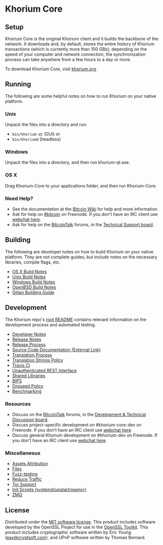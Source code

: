 Khorium Core
=============

Setup
---------------------
Khorium Core is the original Khorium client and it builds the backbone of the network. It downloads and, by default, stores the entire history of Khorium transactions (which is currently more than 100 GBs); depending on the speed of your computer and network connection, the synchronization process can take anywhere from a few hours to a day or more.

To download Khorium Core, visit [khorium.org](https://khorium.org/en/releases/).

Running
---------------------
The following are some helpful notes on how to run Khorium on your native platform.

### Unix

Unpack the files into a directory and run:

- `bin/khorium-qt` (GUI) or
- `bin/khoriumd` (headless)

### Windows

Unpack the files into a directory, and then run khorium-qt.exe.

### OS X

Drag Khorium-Core to your applications folder, and then run Khorium-Core.

### Need Help?

* See the documentation at the [Bitcoin Wiki](https://khorium.org/wiki/Main_Page)
for help and more information.
* Ask for help on [#bitcoin](http://webchat.freenode.net?channels=khorium) on Freenode. If you don't have an IRC client use [webchat here](http://webchat.freenode.net?channels=khorium).
* Ask for help on the [BitcoinTalk](https://bitcointalk.org/) forums, in the [Technical Support board](https://bitcointalk.org/index.php?board=4.0).

Building
---------------------
The following are developer notes on how to build Khorium on your native platform. They are not complete guides, but include notes on the necessary libraries, compile flags, etc.

- [OS X Build Notes](build-osx.md)
- [Unix Build Notes](build-unix.md)
- [Windows Build Notes](build-windows.md)
- [OpenBSD Build Notes](build-openbsd.md)
- [Gitian Building Guide](gitian-building.md)

Development
---------------------
The Khorium repo's [root README](/README.md) contains relevant information on the development process and automated testing.

- [Developer Notes](developer-notes.md)
- [Release Notes](release-notes.md)
- [Release Process](release-process.md)
- [Source Code Documentation (External Link)](https://dev.visucore.com/bitcoin/doxygen/)
- [Translation Process](translation_process.md)
- [Translation Strings Policy](translation_strings_policy.md)
- [Travis CI](travis-ci.md)
- [Unauthenticated REST Interface](REST-interface.md)
- [Shared Libraries](shared-libraries.md)
- [BIPS](bips.md)
- [Dnsseed Policy](dnsseed-policy.md)
- [Benchmarking](benchmarking.md)

### Resources
* Discuss on the [BitcoinTalk](https://bitcointalk.org/) forums, in the [Development & Technical Discussion board](https://bitcointalk.org/index.php?board=6.0).
* Discuss project-specific development on #khorium-core-dev on Freenode. If you don't have an IRC client use [webchat here](http://webchat.freenode.net/?channels=khorium-core-dev).
* Discuss general Khorium development on #khorium-dev on Freenode. If you don't have an IRC client use [webchat here](http://webchat.freenode.net/?channels=khorium-dev).

### Miscellaneous
- [Assets Attribution](assets-attribution.md)
- [Files](files.md)
- [Fuzz-testing](fuzzing.md)
- [Reduce Traffic](reduce-traffic.md)
- [Tor Support](tor.md)
- [Init Scripts (systemd/upstart/openrc)](init.md)
- [ZMQ](zmq.md)

License
---------------------
Distributed under the [MIT software license](/COPYING).
This product includes software developed by the OpenSSL Project for use in the [OpenSSL Toolkit](https://www.openssl.org/). This product includes
cryptographic software written by Eric Young ([eay@cryptsoft.com](mailto:eay@cryptsoft.com)), and UPnP software written by Thomas Bernard.
